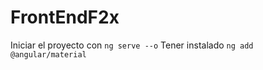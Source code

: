 # FrontEndF2x

Iniciar el proyecto con `ng serve --o` 
Tener instalado  `ng add @angular/material` 


